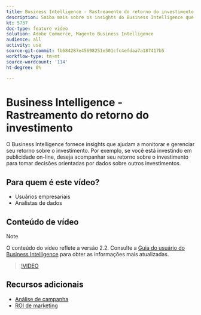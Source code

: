 ```yaml
---
title: Business Intelligence - Rastreamento do retorno do investimento
description: Saiba mais sobre os insights do Business Intelligence que ajudam a acompanhar seu retorno sobre o investimento.
kt: 5737
doc-type: feature video
solution: Adobe Commerce, Magento Business Intelligence
audience: all
activity: use
source-git-commit: fb684287e45698251e501cfc4efdaa7a187417b5
workflow-type: tm+mt
source-wordcount: '114'
ht-degree: 0%

---
```



# Business Intelligence - Rastreamento do retorno do investimento

O Business Intelligence fornece insights que ajudam a monitorar e gerenciar seu retorno sobre o investimento. Por exemplo, se você está investindo em publicidade on-line, deseja acompanhar seu retorno sobre o investimento para tomar decisões orientadas por dados sobre outros investimentos.

## Para quem é este vídeo?

- Usuários empresariais
- Analistas de dados

## Conteúdo de vídeo

>[!NOTE]
>
>O conteúdo do vídeo reflete a versão 2.2. Consulte a [Guia do usuário do Business Intelligence](https://docs.magento.com/mbi/) para obter as informações mais atualizadas.

>[!VIDEO](https://video.tv.adobe.com/v/35991?quality=12&learn=on)

## Recursos adicionais

- [Análise de campanha](https://docs.magento.com/mbi/data-analyst/analysis/camp-analysis.html)
- [ROI de marketing](https://docs.magento.com/mbi/data-analyst/analysis/marketing-roi.html)
